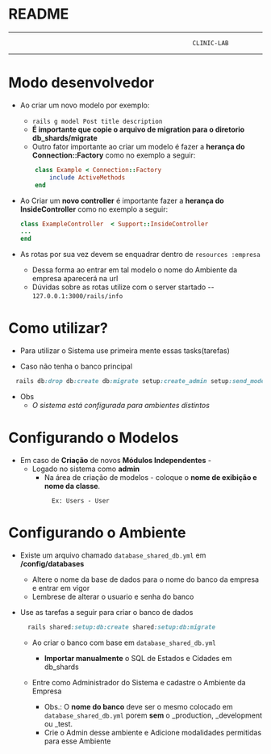# README

------------------------------------------------------------------
                                                       CLINIC-LAB
-------------------------------------------------
    
# Modo desenvolvedor
  * Ao criar um novo modelo por exemplo:
    * ```rails g model Post title description ```
    * **É importante que copie o arquivo de migration para o diretorio db_shards/migrate**
    * Outro fator importante ao criar um modelo é fazer a **herança do Connection::Factory** como no exemplo a seguir:

    ```ruby
        class Example < Connection::Factory
            include ActiveMethods
        end
    ```
  * Ao Criar um **novo controller** é importante fazer a **herança do InsideController** como no exemplo a seguir:

    ```ruby
    class ExampleController  < Support::InsideController
    ...
    end
    ```
  * As rotas por sua vez devem se enquadrar dentro de ```resources :empresa```
    * Dessa forma ao entrar em tal modelo o nome do Ambiente da empresa aparecerá na url
    * Dúvidas sobre as rotas utilize com o server startado -- ```127.0.0.1:3000/rails/info```

# Como utilizar?
- Para utilizar o Sistema use primeira mente essas tasks(tarefas)

* Caso não tenha o banco principal
```ruby
  rails db:drop db:create db:migrate setup:create_admin setup:send_models
```
* Obs
  * *O sistema está configurada para ambientes distintos*

# Configurando o Modelos
  * Em caso de **Criação** de novos **Módulos Independentes** -
    * Logado no sistema como **admin**
        * Na área de criação de modelos -
            coloque o **nome de exibição e nome da classe**.
          ```
            Ex: Users - User
          ```

# Configurando o Ambiente

  - Existe um arquivo chamado ```database_shared_db.yml``` em **/config/databases**
    - Altere o nome da base de dados para o nome do banco da empresa e entrar em vigor
    - Lembrese de alterar o usuario e senha do banco

- Use as tarefas a seguir para criar o banco de dados

    ```ruby
      rails shared:setup:db:create shared:setup:db:migrate
    ```

    * Ao criar o banco com base em ```database_shared_db.yml```
        *  **Importar manualmente** o SQL de Estados e Cidades em db_shards

    * Entre como Administrador do Sistema e cadastre o Ambiente da Empresa
      * Obs.: O **nome do banco** deve ser o mesmo colocado em ```database_shared_db.yml```
        porem **sem** o _production, _development ou _test.
      * Crie o Admin desse ambiente e Adicione modalidades permitidas para esse Ambiente

